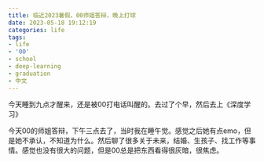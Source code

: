 ```yaml
---
title: 临近2023暑假，00师姐答辩，晚上打球
date: 2023-05-18 19:12:19
categories: life
tags:
- life
- '00'
- school
- deep-learning
- graduation
- 中文
---
```


今天睡到九点才醒来，还是被00打电话叫醒的。去过了个早，然后去上《深度学习》

今天00的师姐答辩，下午三点去了，当时我在睡午觉。感觉之后她有点emo，但是她不承认，不知道为什么。然后聊了很多关于未来，结婚、生孩子、找工作等事情。感觉也没有很大的问题，但是00总是把东西看得很灰暗，很焦虑。
